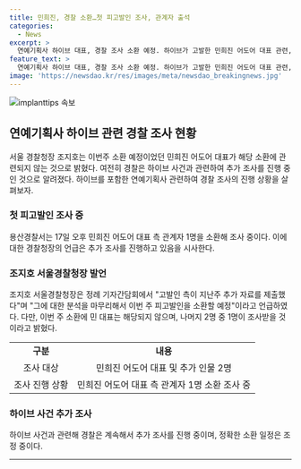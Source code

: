 ```yaml
---
title: 민희진, 경찰 소환…첫 피고발인 조사, 관계자 출석
categories:
  - News
excerpt: >
  연예기획사 하이브 대표, 경찰 조사 소환 예정. 하이브가 고발한 민희진 어도어 대표 관련, 경찰 조사 진행 중. 조지호 경찰청장 "이번 주 소환 예정" 밝히며 추가 자료 분석 중. 다만, 민 대표는 이번 주 소환 대상이 아닌 것으로 파악, 다른 2명에 대한 조사 예정.
feature_text: >
  연예기획사 하이브 대표, 경찰 조사 소환 예정. 하이브가 고발한 민희진 어도어 대표 관련, 경찰 조사 진행 중. 조지호 경찰청장 "이번 주 소환 예정" 밝히며 추가 자료 분석 중. 다만, 민 대표는 이번 주 소환 대상이 아닌 것으로 파악, 다른 2명에 대한 조사 예정.
image: 'https://newsdao.kr/res/images/meta/newsdao_breakingnews.jpg'
---
```


<p><img src="https://newsdao.kr/res/images/meta/newsdao_breakingnews.jpg" alt="implanttips 속보" /></p>

<h2 data-ke-size="size26">연예기획사 하이브 관련 경찰 조사 현황</h2>

<p data-ke-size="size16">서울 경찰청장 조지호는 이번주 소환 예정이었던 민희진 어도어 대표가 해당 소환에 관련되지 않는 것으로 밝혔다. 여전히 경찰은 하이브 사건과 관련하여 추가 조사를 진행 중인 것으로 알려졌다. 하이브를 포함한 연예기획사 관련하여 경찰 조사의 진행 상황을 살펴보자.</p>

<h3>첫 피고발인 조사 중</h3>

<p data-ke-size="size16">용산경찰서는 17일 오후 민희진 어도어 대표 측 관계자 1명을 소환해 조사 중이다. 이에 대한 경찰청장의 언급은 추가 조사를 진행하고 있음을 시사한다. </p>

<h3>조지호 서울경찰청장 발언</h3>

<p data-ke-size="size16">조지호 서울경찰청장은 정례 기자간담회에서 "고발인 측이 지난주 추가 자료를 제출했다"며 "그에 대한 분석을 마무리해서 이번 주 피고발인을 소환할 예정"이라고 언급하였다. 다만, 이번 주 소환에 민 대표는 해당되지 않으며, 나머지 2명 중 1명이 조사받을 것이라고 밝혔다.</p>

<table>
  <tr>
    <td style="text-align: center; height: 17px;"><b>구분</b></td>
    <td style="text-align: center; height: 17px;"><b>내용</b></td>
  </tr>
  <tr>
    <td style="text-align: center; height: 17px;">조사 대상</td>
    <td style="text-align: center; height: 17px;">민희진 어도어 대표 및 추가 인물 2명</td>
  </tr>
  <tr>
    <td style="text-align: center; height: 17px;">조사 진행 상황</td>
    <td style="text-align: center; height: 17px;">민희진 어도어 대표 측 관계자 1명 소환 조사 중</td>
  </tr>
</table>

<h3>하이브 사건 추가 조사</h3>

<p data-ke-size="size16">하이브 사건과 관련해 경찰은 계속해서 추가 조사를 진행 중이며, 정확한 소환 일정은 조정 중이다.</p>

<hr>

<p data-ke-size="size16"></p>

